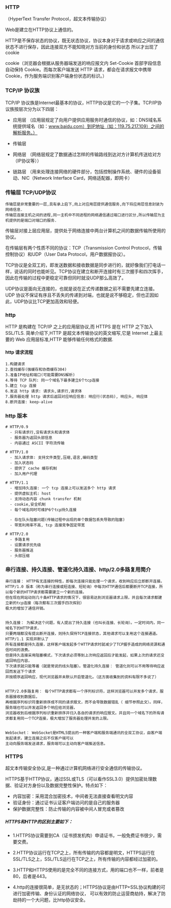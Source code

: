 ### HTTP
（HyperText Transfer Protocol，超文本传输协议）

Web是建立在HTTP协议上通信的。

HTTP是不保存状态的协议，既无状态协议，协议本身对于请求或响应之间的通信状态不进行保存，因此连接双方不能知晓对方当前的身份和状态
所以才出现了cookie

cookie（浏览器会根据从服务器端发送的响应报文内 Set-Cookie 首部字段信息自动保持 Cookie。而每次客户端发送 HTTP 请求，都会在请求报文中携带 Cookie，作为服务端识别客户端身份状态的标识。）
### TCP/IP 协议族
TCP/IP 协议族是Internet最基本的协议，HTTP协议是它的一个子集。TCP/IP协议族按层次分为以下四层：
- 应用层 （应用层规定了向用户提供应用服务时通信的协议，如：DNS域名系统提供域名（如：www.baidu.com）到IP地址（如：119.75.217.109）之间的解析服务。）

- 传输层

- 网络层 （网络层规定了数据通过怎样的传输路线到达对方计算机传送给对方（IP协议等））

- 链路层 （用来处理连接网络的硬件部分，包括控制操作系统、硬件的设备驱动、NIC（Network Interface Card，网络适配器，即网卡）

### 传输层 TCP/UDP协议 
```
传输层是非常重要的一层,具有承上启下,向上对应用层提供通信服务,向下将应用层信息封装为网络信息.
传输层连接主机之间的进程,同一主机中不同进程的网络通信通过端口进行区分,所以传输层为主机提供的是端口对端口的服务.
```
传输层对接上层应用层，提供处于网络连接中两台计算机之间的数据传输所使用的协议。

在传输层有两个性质不同的协议：TCP（Transmission Control Protocol，传输控制协议）和UDP（User Data Protocol，用户数据报协议）。

TCP协议是全双工的，即发送数据和接收数据是同步进行的，就好像我们打电话一样，说话的同时也能听见。TCP协议在建立和断开连接时有三次握手和四次挥手，因此在传输的过程中更稳定可靠但同时就没UDP那么高效了。

UDP协议是面向无连接的，也就是说在正式传递数据之前不需要先建立连接。UDP 协议不保证有序且不丢失的传递到对端，也就是说不够稳定，但也正因如此，UDP协议比TCP更加高效和轻便。

### http
HTTP 是构建在 TCP/IP 之上的应用层协议,而 HTTPS 是在 HTTP 之下加入 SSL/TLS.
简单介绍下,HTTP 是超文本传输协议的英文缩写,它是 Internet 上最主要的 Web 应用层标准,HTTP 能够传输任何格式的数据.

#### http 请求流程
```
1.构建请求
2.查找缓存(强缓存和协商缓存304)
3.准备IP地址和端口(可能需要DNS解析)
4.等待 TCP 队列: 同一个域名下最多建立6个tcp连接
5.建立 tcp 连接
6.发送 http 请求: 请求头,请求行,请求体
7.服务器处理 http 请求后返回对应响应信息: 响应行(状态码), 响应头, 响应体
8.断开连接: keep-alive
```

### http 版本
```
# HTTP/0.9
  - 只有请求行,没有请求头和请求体
  - 服务器为返回头部信息
  - 内容通过 ASCII 字符流传输

# HTTP/1.0
  - 加入请求体: 支持文件类型,压缩,语言,编码类型
  - 加入状态码
  - 提供了 cache 缓存机制
  - 加入用户代理

# HTTP/1.1
  - 增加持久连接: 一个 tcp 连接上可以发送多个 http 请求
  - 提供虚拟主机: host
  - 支持动态内容 chunk transfer 机制
  - cookie,安全机制
  - 每个域名同时可维护6个tcp持久连接

  - 存在队头阻塞问题(传输过程中出现的单个数据包丢失导致的阻塞) 
  - 带宽利用率不高, tcp 连接竞争固定带宽

# HTTP/2.0
  - 多路复用
  - 设置请求优先级
  - 服务器推送
  - 头部压缩
```

### 串行连接、持久连接、管道化持久连接、http/2.0多路复用简介
```
串行连接： HTTP有无连接的特性，即每次连接只能处理一个请求，收到响应后立即断开连接。
HTTP/1.0 版本（称为串行连接或短连接、短轮询）中每次HTTP通信后都要断开TCP连接，所以每个新的HTTP请求都需要建立一个新的连接。
但在现在网站动则几十条HTTP请求的情况下，很容易达到浏览器请求上限，并且每次请求都建立新的tcp连接（每次都有三次握手四次挥别）
极大的增加了通信开销。


持久连接： 为解决这个问题，有人提出了持久连接（也叫长连接、长轮询）。一定时间内，同一域名下的HTTP请求，
只要两端都没有提出断开连接，则持久保持TCP连接状态，其他请求可以复用这个连接通道。HTTP/1.1 实现并默认了
所有连接都是持久连接，这样客户端发起多个HTTP请求时就减少了TCP握手造成的网络资源和通信时间的浪费。
但是持久连接采用阻塞模式，下次请求必须等到上次响应返回后才能发起，如果上次的请求还没返回响应内容，
下次请求就只能等着（就是常说的线头阻塞）。管道化持久连接： 管道化则可以不用等待响应返回而发送下个请求
并按顺序返回响应，现代浏览器并未默认开启管道化。（这方面收集到的资料有限不多说了）


HTTP/2.0多路复用： 每个HTTP请求都有一个序列标识符，这样浏览器可以并发多个请求，服务器接收到数据后，
再根据序列标识符重新排序成不同的请求报文，而不会导致数据错乱（ 细节参照此文）。同样，服务端也可以并发返回多个响应给浏览器，
浏览器收到后根据序列标识重新排序并归入各自的请求的响应报文。并且同一个域名下的所有请求都复用同一个TCP连接，极大增加了服务器处理并发的上限。


WebSocket： WebSocket是HTML5提出的一种客户端和服务端通讯的全双工协议，由客户端发起请求，建立连接之后不仅客户端可以
主动向服务端发送请求，服务端可以主动向客户端推送信息。
```

### HTTPS
超文本传输安全协议,是一种通过计算机网络进行安全通信的传输协议。

HTTPS基于HTTP协议，通过SSL或TLS（可以看作SSL3.0）提供加密处理数据、验证对方身份以及数据完整性保护。特点如下：

- 内容加密：采用混合加密技术，中间者无法直接查看明文内容
- 验证身份：通过证书认证客户端访问的是自己的服务器
- 保护数据完整性：防止传输的内容被中间人冒充或者篡改

##### HTTPS和HTTP的区别主要如下：
- 1.HTTPS协议需要到CA（证书颁发机构）申请证书，一般免费证书很少，需要交费。

- 2.HTTP协议运行在TCP之上，所有传输的内容都是明文，HTTPS运行在SSL/TLS之上，SSL/TLS运行在TCP之上，所有传输的内容都经过加密的。

- 3.HTTP和HTTPS使用的是完全不同的连接方式，用的端口也不一样，前者是80，后者是443。

- 4.http的连接很简单，是无状态的；HTTPS协议是由HTTP+SSL协议构建的可进行加密传输、身份认证的网络协议，
可以有效的防止运营商劫持，解决了防劫持的一个大问题，比http协议安全。